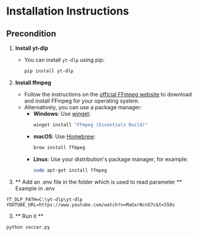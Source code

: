 # Installation Instructions

## Precondition

1. **Install yt-dlp**
    - You can install `yt-dlp` using pip:
      ```sh
      pip install yt-dlp
      ```

2. **Install ffmpeg**
    - Follow the instructions on the [official FFmpeg website](https://ffmpeg.org/download.html) to download and install FFmpeg for your operating system.
    - Alternatively, you can use a package manager:
      - **Windows**: Use [winget](https://docs.microsoft.com/en-us/windows/package-manager/winget/):
         ```sh
         winget install "FFmpeg (Essentials Build)"
         ```
      - **macOS**: Use [Homebrew](https://brew.sh/):
         ```sh
         brew install ffmpeg
         ```
      - **Linux**: Use your distribution's package manager, for example:
         ```sh
         sudo apt-get install ffmpeg
         ```

3. ** Add an .env file in the folder which is used to  read parameter **
Example in .env

```
YT_DLP_PATH=C:\yt-dlp\yt-dlp
YOUTUBE_URL=https://www.youtube.com/watch?v=MaGxrNcnX7c&t=550s
```

3. ** Run it **
```
python soccer.py
```